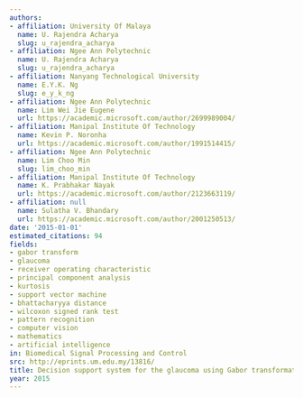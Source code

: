 ```yaml
---
authors:
- affiliation: University Of Malaya
  name: U. Rajendra Acharya
  slug: u_rajendra_acharya
- affiliation: Ngee Ann Polytechnic
  name: U. Rajendra Acharya
  slug: u_rajendra_acharya
- affiliation: Nanyang Technological University
  name: E.Y.K. Ng
  slug: e_y_k_ng
- affiliation: Ngee Ann Polytechnic
  name: Lim Wei Jie Eugene
  url: https://academic.microsoft.com/author/2699989004/
- affiliation: Manipal Institute Of Technology
  name: Kevin P. Noronha
  url: https://academic.microsoft.com/author/1991514415/
- affiliation: Ngee Ann Polytechnic
  name: Lim Choo Min
  slug: lim_choo_min
- affiliation: Manipal Institute Of Technology
  name: K. Prabhakar Nayak
  url: https://academic.microsoft.com/author/2123663119/
- affiliation: null
  name: Sulatha V. Bhandary
  url: https://academic.microsoft.com/author/2001250513/
date: '2015-01-01'
estimated_citations: 94
fields:
- gabor transform
- glaucoma
- receiver operating characteristic
- principal component analysis
- kurtosis
- support vector machine
- bhattacharyya distance
- wilcoxon signed rank test
- pattern recognition
- computer vision
- mathematics
- artificial intelligence
in: Biomedical Signal Processing and Control
src: http://eprints.um.edu.my/13816/
title: Decision support system for the glaucoma using Gabor transformation
year: 2015
---
```

